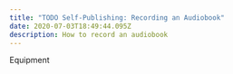 ```yaml
---
title: "TODO Self-Publishing: Recording an Audiobook"
date: 2020-07-03T18:49:44.095Z
description: How to record an audiobook
---
```

Equipment